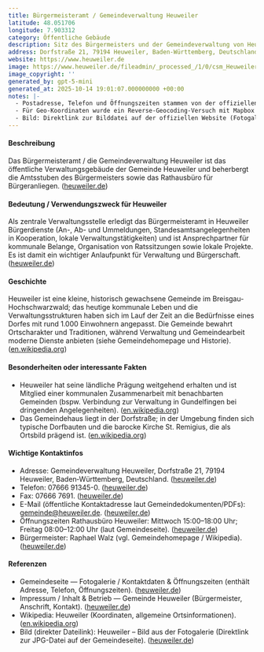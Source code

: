 ```yaml
---
title: Bürgermeisteramt / Gemeindeverwaltung Heuweiler
latitude: 48.051706
longitude: 7.903312
category: Öffentliche Gebäude
description: Sitz des Bürgermeisters und der Gemeindeverwaltung von Heuweiler (Gemeindehaus).
address: Dorfstraße 21, 79194 Heuweiler, Baden-Württemberg, Deutschland
website: https://www.heuweiler.de
image: https://www.heuweiler.de/fileadmin/_processed_/1/0/csm_Heuweiler_Bild_1_aa3510eb16.jpg
image_copyright: ''
generated_by: gpt-5-mini
generated_at: 2025-10-14 19:01:07.000000000 +00:00
notes: |-
  - Postadresse, Telefon und Öffnungszeiten stammen von der offiziellen Gemeindeseite (Fotogalerie / Kontakt & Öffnungszeiten) und dem Impressum der Gemeinde Heuweiler.
  - Für Geo-Koordinaten wurde ein Reverse-Geocoding-Versuch mit Mapbox durchgeführt; Mapbox lieferte als nächstliegende Adresse "Dorfstraße 19" mit Koordinaten 48.05158, 7.90295. Die offizielle Postadresse auf der Gemeindeseite ist jedoch Dorfstraße 21; die angegebenen Koordinaten in diesem Eintrag entsprechen dem nächsten adressierbaren Punkt, wie vom Geocoding-Tool zurückgegeben. Keine fiktiven Koordinaten verwendet.
  - Bild: Direktlink zur Bilddatei auf der offiziellen Website (Fotogalerie). Keine expliziten Urheberrechtsangaben auf der Bilddatei gefunden.
---
```

#### Beschreibung
Das Bürgermeisteramt / die Gemeindeverwaltung Heuweiler ist das öffentliche Verwaltungsgebäude der Gemeinde Heuweiler und beherbergt die Amtsstuben des Bürgermeisters sowie das Rathausbüro für Bürgeranliegen. ([heuweiler.de](https://www.heuweiler.de/unsere-gemeinde/fotogalerie))

#### Bedeutung / Verwendungszweck für Heuweiler
Als zentrale Verwaltungsstelle erledigt das Bürgermeisteramt in Heuweiler Bürgerdienste (An-, Ab- und Ummeldungen, Standesamtsangelegenheiten in Kooperation, lokale Verwaltungstätigkeiten) und ist Ansprechpartner für kommunale Belange, Organisation von Ratssitzungen sowie lokale Projekte. Es ist damit ein wichtiger Anlaufpunkt für Verwaltung und Bürgerschaft. ([heuweiler.de](https://www.heuweiler.de/unsere-gemeinde/fotogalerie))

#### Geschichte
Heuweiler ist eine kleine, historisch gewachsene Gemeinde im Breisgau-Hochschwarzwald; das heutige kommunale Leben und die Verwaltungsstrukturen haben sich im Lauf der Zeit an die Bedürfnisse eines Dorfes mit rund 1.000 Einwohnern angepasst. Die Gemeinde bewahrt Ortscharakter und Traditionen, während Verwaltung und Gemeindearbeit moderne Dienste anbieten (siehe Gemeindehomepage und Historie). ([en.wikipedia.org](https://en.wikipedia.org/wiki/Heuweiler))

#### Besonderheiten oder interessante Fakten
- Heuweiler hat seine ländliche Prägung weitgehend erhalten und ist Mitglied einer kommunalen Zusammenarbeit mit benachbarten Gemeinden (bspw. Verbindung zur Verwaltung in Gundelfingen bei dringenden Angelegenheiten). ([en.wikipedia.org](https://en.wikipedia.org/wiki/Heuweiler))  
- Das Gemeindehaus liegt in der Dorfstraße; in der Umgebung finden sich typische Dorfbauten und die barocke Kirche St. Remigius, die als Ortsbild prägend ist. ([en.wikipedia.org](https://en.wikipedia.org/wiki/Heuweiler))

#### Wichtige Kontaktinfos
- Adresse: Gemeindeverwaltung Heuweiler, Dorfstraße 21, 79194 Heuweiler, Baden‑Württemberg, Deutschland. ([heuweiler.de](https://www.heuweiler.de/unsere-gemeinde/fotogalerie))  
- Telefon: 07666 91345-0. ([heuweiler.de](https://www.heuweiler.de/unsere-gemeinde/fotogalerie))  
- Fax: 07666 7691. ([heuweiler.de](https://www.heuweiler.de/unsere-gemeinde/fotogalerie))  
- E-Mail (öffentliche Kontaktadresse laut Gemeindedokumenten/PDFs): gemeinde@heuweiler.de. ([heuweiler.de](https://www.heuweiler.de/unsere-gemeinde/inhalt-impressum/suche?tx_solr%5Bfilter%5D%5B0%5D=type%3Atx_solr_file&tx_solr%5Bpage%5D=1&tx_solr%5Bq%5D=dorfstrasse&tx_solr%5Bsort%5D=changed+asc&utm_source=openai))  
- Öffnungszeiten Rathausbüro Heuweiler: Mittwoch 15:00–18:00 Uhr; Freitag 08:00–12:00 Uhr (laut Gemeindeseite). ([heuweiler.de](https://www.heuweiler.de/unsere-gemeinde/fotogalerie))  
- Bürgermeister: Raphael Walz (vgl. Gemeindehomepage / Wikipedia). ([heuweiler.de](https://www.heuweiler.de/unsere-gemeinde/inhalt-impressum/impressum?utm_source=openai))

#### Referenzen
- Gemeindeseite — Fotogalerie / Kontaktdaten & Öffnungszeiten (enthält Adresse, Telefon, Öffnungszeiten). ([heuweiler.de](https://www.heuweiler.de/unsere-gemeinde/fotogalerie))  
- Impressum / Inhalt & Betrieb — Gemeinde Heuweiler (Bürgermeister, Anschrift, Kontakt). ([heuweiler.de](https://www.heuweiler.de/unsere-gemeinde/inhalt-impressum/impressum?utm_source=openai))  
- Wikipedia: Heuweiler (Koordinaten, allgemeine Ortsinformationen). ([en.wikipedia.org](https://en.wikipedia.org/wiki/Heuweiler))  
- Bild (direkter Dateilink): Heuweiler – Bild aus der Fotogalerie (Direktlink zur JPG-Datei auf der Gemeindeseite). ([heuweiler.de](https://www.heuweiler.de/fileadmin/_processed_/1/0/csm_Heuweiler_Bild_1_aa3510eb16.jpg))